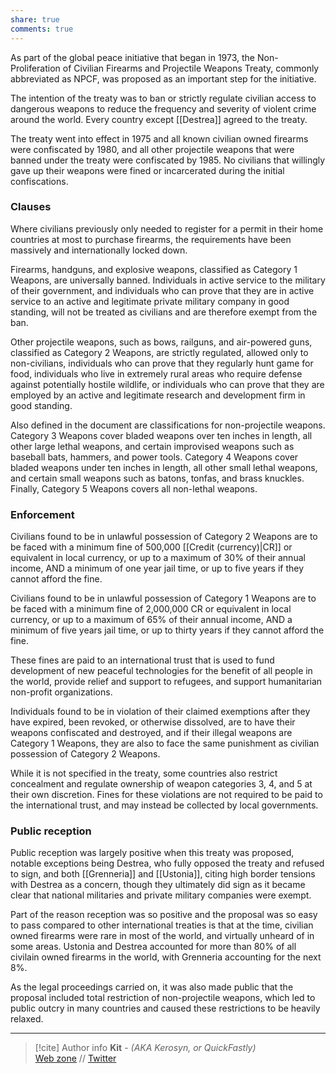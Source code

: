 ```yaml
---
share: true
comments: true
---
```

As part of the global peace initiative that began in 1973, the Non-Proliferation of Civilian Firearms and Projectile Weapons Treaty, commonly abbreviated as NPCF, was proposed as an important step for the initiative.

The intention of the treaty was to ban or strictly regulate civilian access to dangerous weapons to reduce the frequency and severity of violent crime around the world. Every country except [[Destrea]] agreed to the treaty.

The treaty went into effect in 1975 and all known civilian owned firearms were confiscated by 1980, and all other projectile weapons that were banned under the treaty were confiscated by 1985. No civilians that willingly gave up their weapons were fined or incarcerated during the initial confiscations.

### Clauses

Where civilians previously only needed to register for a permit in their home countries at most to purchase firearms, the requirements have been massively and internationally locked down.

Firearms, handguns, and explosive weapons, classified as Category 1 Weapons, are universally banned. Individuals in active service to the military of their government, and individuals who can prove that they are in active service to an active and legitimate private military company in good standing, will not be treated as civilians and are therefore exempt from the ban.

Other projectile weapons, such as bows, railguns, and air-powered guns, classified as Category 2 Weapons, are strictly regulated, allowed only to non-civilians, individuals who can prove that they regularly hunt game for food, individuals who live in extremely rural areas who require defense against potentially hostile wildlife, or individuals who can prove that they are employed by an active and legitimate research and development firm in good standing.

Also defined in the document are classifications for non-projectile weapons. Category 3 Weapons cover bladed weapons over ten inches in length, all other large lethal weapons, and certain improvised weapons such as baseball bats, hammers, and power tools. Category 4 Weapons cover bladed weapons under ten inches in length, all other small lethal weapons, and certain small weapons such as batons, tonfas, and brass knuckles. Finally, Category 5 Weapons covers all non-lethal weapons.

### Enforcement

Civilians found to be in unlawful possession of Category 2 Weapons are to be faced with a minimum fine of 500,000 [[Credit (currency)|CR]] or equivalent in local currency, or up to a maximum of 30% of their annual income, AND a minimum of one year jail time, or up to five years if they cannot afford the fine.

Civilians found to be in unlawful possession of Category 1 Weapons are to be faced with a minimum fine of 2,000,000 CR or equivalent in local currency, or up to a maximum of 65% of their annual income, AND a minimum of five years jail time, or up to thirty years if they cannot afford the fine.

These fines are paid to an international trust that is used to fund development of new peaceful technologies for the benefit of all people in the world, provide relief and support to refugees, and support humanitarian non-profit organizations.

Individuals found to be in violation of their claimed exemptions after they have expired, been revoked, or otherwise dissolved, are to have their weapons confiscated and destroyed, and if their illegal weapons are Category 1 Weapons, they are also to face the same punishment as civilian possession of Category 2 Weapons.

While it is not specified in the treaty, some countries also restrict concealment and regulate ownership of weapon categories 3, 4, and 5 at their own discretion. Fines for these violations are not required to be paid to the international trust, and may instead be collected by local governments.

### Public reception

Public reception was largely positive when this treaty was proposed, notable exceptions being Destrea, who fully opposed the treaty and refused to sign, and both [[Grenneria]] and [[Ustonia]], citing high border tensions with Destrea as a concern, though they ultimately did sign as it became clear that national militaries and private military companies were exempt.

Part of the reason reception was so positive and the proposal was so easy to pass compared to other international treaties is that at the time, civilian owned firearms were rare in most of the world, and virtually unheard of in some areas. Ustonia and Destrea accounted for more than 80% of all civilain owned firearms in the world, with Grenneria accounting for the next 8%.

As the legal proceedings carried on, it was also made public that the proposal included total restriction of non-projectile weapons, which led to public outcry in many countries and caused these restrictions to be heavily relaxed.

-----
> [!cite] Author info
> **Kit** - *(AKA Kerosyn, or QuickFastly)*\
> [Web zone](https://kitabe.link) // [Twitter](https://twitter.com/Kerosyn_)